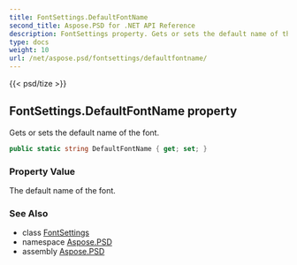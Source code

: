 ```yaml
---
title: FontSettings.DefaultFontName
second_title: Aspose.PSD for .NET API Reference
description: FontSettings property. Gets or sets the default name of the font
type: docs
weight: 10
url: /net/aspose.psd/fontsettings/defaultfontname/
---
```

{{< psd/tize >}}
## FontSettings.DefaultFontName property

Gets or sets the default name of the font.

```csharp
public static string DefaultFontName { get; set; }
```

### Property Value

The default name of the font.

### See Also

* class [FontSettings](../)
* namespace [Aspose.PSD](../../fontsettings/)
* assembly [Aspose.PSD](../../../)


